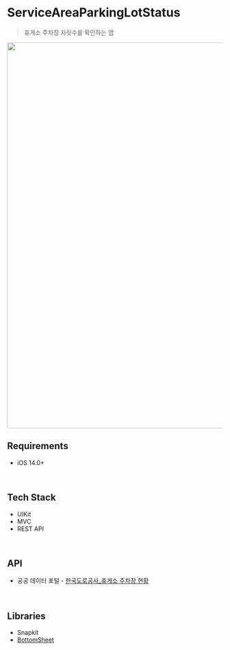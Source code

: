 # ServiceAreaParkingLotStatus
> 휴게소 주차장 자릿수를 확인하는 앱

<img src="https://github.com/aldalddl/ServiceAreaParkingLotStatus/assets/47246760/11023cb4-5218-4115-bc7c-ee84d959d8c2"  width="900">

</br>   

## Requirements
* iOS 14.0+     

</br>   

## Tech Stack
* UIKit
* MVC  
* REST API

</br>   

## API
* 공공 데이터 포털 - [한국도로공사_휴게소 주차장 현황](https://www.data.go.kr/data/15043716/fileData.do?recommendDataYn=Y#/tab-layer-openapi)

</br>   

## Libraries
* Snapkit
* [BottomSheet](https://github.com/material-components/material-components-ios/tree/develop/components/BottomSheet)
